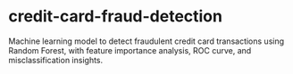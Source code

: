 # credit-card-fraud-detection
Machine learning model to detect fraudulent credit card transactions using Random Forest, with feature importance analysis, ROC curve, and misclassification insights.
